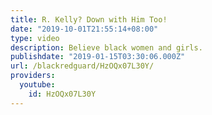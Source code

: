 ```yaml
---
title: R. Kelly? Down with Him Too!
date: "2019-10-01T21:55:14+08:00"
type: video
description: Believe black women and girls.
publishdate: "2019-01-15T03:30:06.000Z"
url: /blackredguard/HzOQx07L30Y/
providers:
  youtube:
    id: HzOQx07L30Y
---
```

